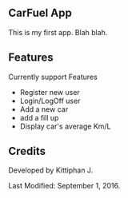 ## CarFuel App

This is my first app. Blah blah.

## Features

Currently support Features

* Register new user
* Login/LogOff user
* Add a new car
* add a fill up
* Display car's average Km/L

## Credits

Developed by Kittiphan J.

Last Modified: September 1, 2016.
